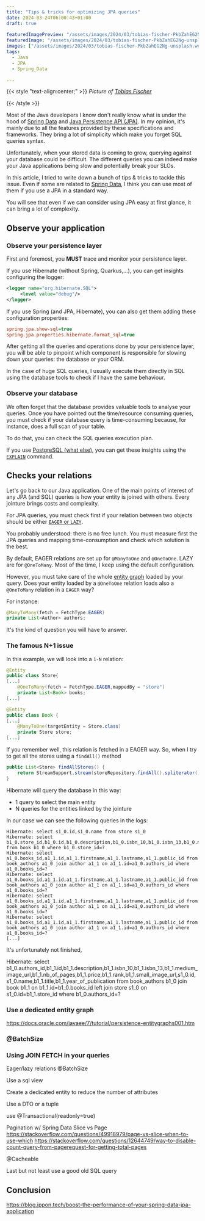 ```yaml
---
title: "Tips & tricks for optimizing JPA queries"
date: 2024-03-24T06:00:43+01:00
draft: true
  
featuredImagePreview: "/assets/images/2024/03/tobias-fischer-PkbZahEG2Ng-unsplash.webp"
featuredImage: "/assets/images/2024/03/tobias-fischer-PkbZahEG2Ng-unsplash.webp"
images: ["/assets/images/2024/03/tobias-fischer-PkbZahEG2Ng-unsplash.webp"]
tags:
  - Java
  - JPA
  - Spring_Data

---
```


{{< style "text-align:center;" >}}
_Picture of [Tobias Fischer](https://unsplash.com/fr/@tofi?utm_content=creditCopyText&utm_medium=referral&utm_source=unsplash)_

{{< /style >}}

Most of the Java developers I know don't really know what is under the hood of [Spring Data](https://spring.io/projects/spring-data) and [Java Persistence API (JPA)](https://docs.oracle.com/javaee/7/tutorial/persistence-intro.htm).
In my opinion, it's mainly due to all the features provided by these specifications and frameworks. 
They bring a lot of simplicity which make you forget SQL queries syntax.

Unfortunately, when your stored data is coming to grow, querying against your database could be difficult. 
The different queries you can indeed make your Java applications being slow and potentially break your SLOs.

In this article, I tried to write down a bunch of tips & tricks to tackle this issue.
Even if some are related to [Spring Data](https://spring.io/projects/spring-data), I think you can use most of them if you use a JPA in a standard way.

You will see that even if we can consider using JPA easy at first glance, it can bring a lot of complexity.

## Observe your application
### Observe your persistence layer

First and foremost, you **MUST** trace and monitor your persistence layer.

If you use Hibernate (without Spring, Quarkus,...), you can get insights configuring the logger:

```xml
<logger name="org.hibernate.SQL">
     <level value="debug"/>
</logger>
```
If you use Spring (and JPA, Hibernate), you can also get them adding these configuration properties:

```ini
spring.jpa.show-sql=true
spring.jpa.properties.hibernate.format_sql=true
```
After getting all the queries and operations done by your persistence layer, you will be able to pinpoint which component is responsible for slowing down your queries: the database or your ORM. 

In the case of huge SQL queries, I usually execute them directly in SQL using the database tools to check if I have the same behaviour.

### Observe your database
We often forget that the database provides valuable tools to analyse your queries. 
Once you have pointed out the time/resource consuming queries, you must check if your database query is time-consuming because, for instance, does a full scan of your table.

To do that, you can check the SQL queries execution plan.

If you use [PostgreSQL (what else)](https://www.postgresql.org/), you can get these insights using the [``EXPLAIN``](https://www.postgresql.org/docs/current/sql-explain.html) command. 

## Checks your relations
Let's go back to our Java application.
One of the main points of interest of any JPA (and SQL) queries is how your entity is joined with others. 
Every jointure brings costs and complexity.

For JPA queries, you must check first if your relation between two objects should be either [``EAGER`` or ``LAZY``](https://docs.oracle.com/javaee/7/api/javax/persistence/FetchType.html).

You probably understood: there is no free lunch. 
You must measure first the JPA queries and mapping time-consumption and check which solution is the best.

By default, EAGER relations are set up for ``@ManyToOne`` and ``@OneToOne``. LAZY are for ``@OneToMany``. 
Most of the time, I keep using the default configuration. 

However, you must take care of the whole [entity graph](https://docs.oracle.com/javaee/7/tutorial/persistence-entitygraphs001.htm) loaded by your query.
Does your entity loaded by a ``@OneToOne`` relation loads also a ``@OneToMany`` relation in a ``EAGER`` way? 

For instance: 

```java
@ManyToMany(fetch = FetchType.EAGER)
private List<Author> authors;
```
It's the kind of question you will have to answer.

### The famous N+1 issue

In this example, we will look into a ``1-N`` relation:

```java
@Entity
public class Store{
[...]
    @OneToMany(fetch = FetchType.EAGER,mappedBy = "store")
    private List<Book> books;
[...]
```

```java
@Entity
public class Book {
[...]
    @ManyToOne(targetEntity = Store.class)
    private Store store;
[...]    
```

If you remember well, this relation is fetched in a EAGER way.
So, when I try to get all the stores using a ``findAll()`` method

```java
public List<Store> findAllStores() {
    return StreamSupport.stream(storeRepository.findAll().spliterator(), false).toList();
}
```

Hibernate will query the database in this way:
* 1 query to select the main entity
* N queries for the entities linked by  the jointure

In our case we can see the following queries in the logs:

```shell
Hibernate: select s1_0.id,s1_0.name from store s1_0
Hibernate: select b1_0.store_id,b1_0.id,b1_0.description,b1_0.isbn_10,b1_0.isbn_13,b1_0.medium_image_url,b1_0.nb_of_pages,b1_0.price,b1_0.rank,b1_0.small_image_url,b1_0.title,b1_0.year_of_publication from book b1_0 where b1_0.store_id=?
Hibernate: select a1_0.books_id,a1_1.id,a1_1.firstname,a1_1.lastname,a1_1.public_id from book_authors a1_0 join author a1_1 on a1_1.id=a1_0.authors_id where a1_0.books_id=?
Hibernate: select a1_0.books_id,a1_1.id,a1_1.firstname,a1_1.lastname,a1_1.public_id from book_authors a1_0 join author a1_1 on a1_1.id=a1_0.authors_id where a1_0.books_id=?
Hibernate: select a1_0.books_id,a1_1.id,a1_1.firstname,a1_1.lastname,a1_1.public_id from book_authors a1_0 join author a1_1 on a1_1.id=a1_0.authors_id where a1_0.books_id=?
Hibernate: select a1_0.books_id,a1_1.id,a1_1.firstname,a1_1.lastname,a1_1.public_id from book_authors a1_0 join author a1_1 on a1_1.id=a1_0.authors_id where a1_0.books_id=?
[...]
```

It's unfortunately not finished, 

Hibernate: select b1_0.authors_id,b1_1.id,b1_1.description,b1_1.isbn_10,b1_1.isbn_13,b1_1.medium_image_url,b1_1.nb_of_pages,b1_1.price,b1_1.rank,b1_1.small_image_url,s1_0.id,s1_0.name,b1_1.title,b1_1.year_of_publication from book_authors b1_0 join book b1_1 on b1_1.id=b1_0.books_id left join store s1_0 on s1_0.id=b1_1.store_id where b1_0.authors_id=?



### Use a dedicated entity graph
https://docs.oracle.com/javaee/7/tutorial/persistence-entitygraphs001.htm
### @BatchSize

### Using JOIN FETCH in your queries

Eager/lazy relations
@BatchSize


Use a sql view

Create a dedicated entity to reduce the number of attributes

Use a DTO or a tuple

use @Transactional(readonly=true) 

Pagination w/ Spring Data
Slice vs Page
https://stackoverflow.com/questions/49918979/page-vs-slice-when-to-use-which
https://stackoverflow.com/questions/12644749/way-to-disable-count-query-from-pagerequest-for-getting-total-pages

@Cacheable

Last but not least use a good old SQL query

## Conclusion
https://blog.ippon.tech/boost-the-performance-of-your-spring-data-jpa-application


